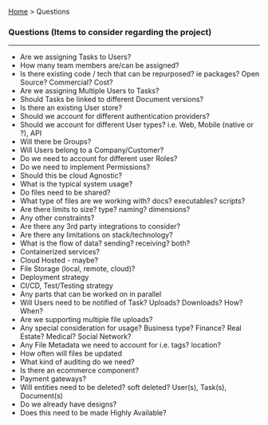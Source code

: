 [Home](readme.md) > Questions

### Questions (Items to consider regarding the project)

----

- Are we assigning Tasks to Users?
- How many team members are/can be assigned?
- Is there existing code / tech that can be repurposed? ie packages? Open Source? Commercial? Cost?
- Are we assigning Multiple Users to Tasks?
- Should Tasks be linked to different Document versions?
- Is there an existing User store?
- Should we account for different authentication providers?
- Should we account for different User types? i.e. Web, Mobile (native or ?), API
- Will there be Groups?
- Will Users belong to a Company/Customer?
- Do we need to account for different user Roles?
- Do we need to implement Permissions?
- Should this be cloud Agnostic?
- What is the typical system usage?
- Do files need to be shared?
- What type of files are we working with? docs? executables? scripts?
- Are there limits to size? type? naming? dimensions?
- Any other constraints?
- Are there any 3rd party integrations to consider?
- Are there any limitations on stack/technology?
- What is the flow of data? sending? receiving? both?
- Containerized services?
- Cloud Hosted - maybe?
- File Storage (local, remote, cloud)?
- Deployment strategy
- CI/CD, Test/Testing strategy
- Any parts that can be worked on in parallel
- Will Users need to be notified of Task? Uploads? Downloads? How? When?
- Are we supporting multiple file uploads?
- Any special consideration for usage? Business type? Finance? Real Estate? Medical? Social Network?
- Any File Metadata we need to account for i.e. tags? location?
- How often will files be updated
- What kind of auditing do we need?
- Is there an ecommerce component?
- Payment gateways?
- Will entities need to be deleted? soft deleted? User(s), Task(s), Document(s)
- Do we already have designs?
- Does this need to be made Highly Available?
